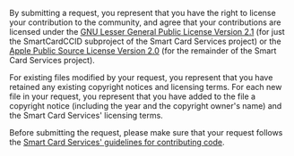 By submitting a request, you represent that you have the right to license
your contribution to the community, and agree that your contributions are
licensed under the [GNU Lesser General Public License Version
2.1](SmartcardCCID/COPYING) (for just the SmartCardCCID subproject of the
Smart Card Services project) or the [Apple Public Source License Version
2.0](SmartCardServices/APPLE_LICENSE) (for the remainder of the Smart Card
Services project).

For existing files modified by your request, you represent that you have
retained any existing copyright notices and licensing terms. For each new
file in your request, you represent that you have added to the file a
copyright notice (including the year and the copyright owner's name) and the
Smart Card Services' licensing terms.

Before submitting the request, please make sure that your request follows
the [Smart Card Services' guidelines for contributing code](Dev_Guide).
